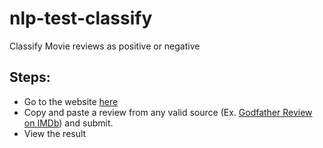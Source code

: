 # nlp-test-classify

Classify Movie reviews as positive or negative

## Steps: 

- Go to the website [here](https://nlp-test-classify.herokuapp.com)
- Copy and paste a review from any valid source (Ex. [Godfather Review on IMDb](https://www.imdb.com/title/tt0068646/)) and submit.
- View the result


